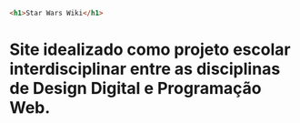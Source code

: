 ```html
<h1>Star Wars Wiki</h1>
```

# Site idealizado como projeto escolar interdisciplinar entre as disciplinas de Design Digital e Programação Web.
